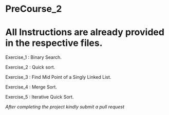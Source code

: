 # PreCourse_2

# All Instructions are already provided in the respective files.


Exercise_1 : Binary Search.

Exercise_2 : Quick sort.

Exercise_3 : Find Mid Point of a Singly Linked List.

Exercise_4 : Merge Sort.

Exercise_5 : Iterative Quick Sort.

*After completing the project kindly submit a pull request*
